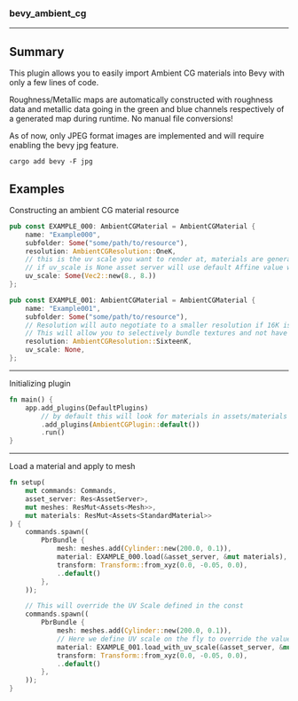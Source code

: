 ### bevy_ambient_cg
---
## Summary
This plugin allows you to easily import Ambient CG materials into Bevy with only a few lines of code.

Roughness/Metallic maps are automatically constructed with roughness data and metallic data going in the green and blue channels respectively of a generated map during runtime. No manual file conversions!

As of now, only JPEG format images are implemented and will require enabling the bevy jpg feature.

```
cargo add bevy -F jpg
```

## Examples
Constructing an ambient CG material resource
```Rust
pub const EXAMPLE_000: AmbientCGMaterial = AmbientCGMaterial {
    name: "Example000",
    subfolder: Some("some/path/to/resource"),
    resolution: AmbientCGResolution::OneK,
    // this is the uv scale you want to render at, materials are generated to repeat
    // if uv_scale is None asset server will use default Affine value when loading
    uv_scale: Some(Vec2::new(8., 8.))
};

pub const EXAMPLE_001: AmbientCGMaterial = AmbientCGMaterial {
    name: "Example001",
    subfolder: Some("some/path/to/resource"),
    // Resolution will auto negotiate to a smaller resolution if 16K is not found.
    // This will allow you to selectively bundle textures and not have to determine resolution that is currently loaded if so desired
    resolution: AmbientCGResolution::SixteenK,
    uv_scale: None,
};
```
---
Initializing plugin
```Rust
fn main() {
    app.add_plugins(DefaultPlugins)
        // by default this will look for materials in assets/materials
        .add_plugins(AmbientCGPlugin::default())
        .run()
}
```
---
Load a material and apply to mesh
```Rust
fn setup(
    mut commands: Commands,
    asset_server: Res<AssetServer>,
    mut meshes: ResMut<Assets<Mesh>>,
    mut materials: ResMut<Assets<StandardMaterial>>
) {
    commands.spawn((
        PbrBundle {
            mesh: meshes.add(Cylinder::new(200.0, 0.1)),
            material: EXAMPLE_000.load(&asset_server, &mut materials),
            transform: Transform::from_xyz(0.0, -0.05, 0.0),
            ..default()
        },
    ));

    // This will override the UV Scale defined in the const
    commands.spawn((
        PbrBundle {
            mesh: meshes.add(Cylinder::new(200.0, 0.1)),
            // Here we define UV scale on the fly to override the value from defined AmbientCGMaterial
            material: EXAMPLE_001.load_with_uv_scale(&asset_server, &mut materials, Vec2::(2.0, 2.0)),
            transform: Transform::from_xyz(0.0, -0.05, 0.0),
            ..default()
        },
    ));
}
```